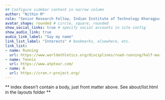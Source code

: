 ```yaml
---
## Configure sidebar content in narrow column
author: "Nithin M"
role: "Senior Research Fellow, Indian Institute of Technology Kharagpur"
avatar_shape: rounded # circle, square, rounded
show_social_links: true # specify social accounts in site config
show_audio_link: true
audio_link_label: "Say my name"
link_list_label: "Interests" # bookmarks, elsewhere, etc.
link_list:
- name: Running
  url: https://www.worldathletics.org/disciplines/road-running/half-marathon
- name: Tennis
  url: https://www.atptour.com/
- name: R
  url: https://cran.r-project.org/
---
```


** index doesn't contain a body, just front matter above.
See about/list.html in the layouts folder **
